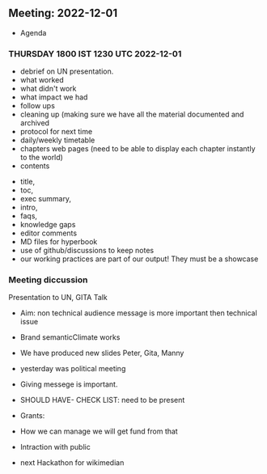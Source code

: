 ## Meeting: 2022-12-01
- Agenda
### THURSDAY 1800 IST 1230 UTC 2022-12-01
* debrief on UN presentation.
* what worked
* what didn't work
* what impact we had
* follow ups
* cleaning up (making sure we have all the material documented and archived
* protocol for next time
* daily/weekly timetable 
* chapters web pages (need to be able to display each chapter instantly to the world)
* contents 
- title,
- toc,
- exec summary,
- intro,
- faqs,
- knowledge gaps
- editor comments
- MD files for hyperbook
- use of github/discussions to keep notes
- our working practices are part of our output! They must be a showcase

### Meeting diccussion
Presentation to UN, GITA Talk
* Aim: non technical audience message is more important then technical issue 
* Brand semanticClimate works
* We have produced new slides Peter, Gita, Manny
* yesterday was political meeting 
* Giving messege is important.

* SHOULD HAVE-
 CHECK LIST:
need to be present

* Grants:

* How we can manage we will get fund from that

* Intraction with public

* next Hackathon for wikimedian

